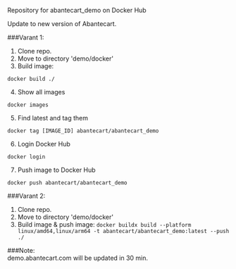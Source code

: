 Repository for abantecart_demo on Docker Hub

Update to new version of Abantecart.

###Varant 1: 

1. Clone repo.
2. Move to directory 'demo/docker'
3. Build image:
```
docker build ./
``` 
4. Show all images 
```
docker images
```
5. Find latest and tag them 
```
docker tag [IMAGE_ID] abantecart/abantecart_demo
```
6. Login Docker Hub
```
docker login
```
7. Push image to Docker Hub
```
docker push abantecart/abantecart_demo
```

###Varant 2:

1. Clone repo.
2. Move to directory 'demo/docker'
3. Build image & push image:
```docker buildx build --platform linux/amd64,linux/arm64 -t abantecart/abantecart_demo:latest --push ./```


###Note:    
demo.abantecart.com will be updated in 30 min.
